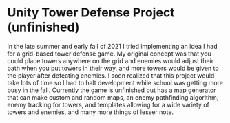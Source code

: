 # Unity Tower Defense Project (unfinished)
In the late summer and early fall of 2021 I tried implementing an idea I had for a grid-based tower defense game. My original concept was that you could place towers anywhere on the grid and enemies would adjust their path when you put towers in their way, and more towers would be given to the player after defeating enemies. I soon realized that this project would take lots of time so I had to halt development while school was getting more busy in the fall. Currently the game is unfinished but has a map generator that can make custom and random maps, an enemy pathfinding algorithm, enemy tracking for towers, and templates allowing for a wide variety of towers and enemies, and many more things of lesser note. 
